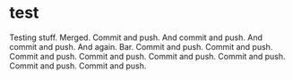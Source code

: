 test
====

Testing stuff. Merged. Commit and push. And commit and push. And commit and push. And again. Bar.
Commit and push. Commit and push. Commit and push. Commit and push. Commit and push. 
Commit and push. Commit and push. Commit and push.